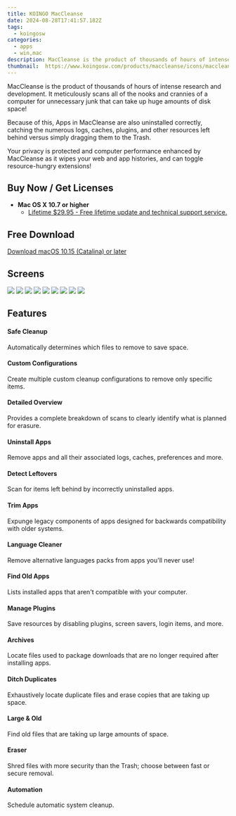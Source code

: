 ```yaml
---
title: KOINGO MacCleanse
date: 2024-08-28T17:41:57.182Z
tags: 
  - koingosw
categories: 
  - apps
  - win,mac
description: MacCleanse is the product of thousands of hours of intense research and development. 
thumbnail: 	https://www.koingosw.com/products/maccleanse/icons/maccleanse-256x256.png
---
```


MacCleanse is the product of thousands of hours of intense research and development. It meticulously scans all of the nooks and crannies of a computer for unnecessary junk that can take up huge amounts of disk space!

Because of this, Apps in MacCleanse are also uninstalled correctly, catching the numerous logs, caches, plugins, and other resources left behind versus simply dragging them to the Trash.

Your privacy is protected and computer performance enhanced by MacCleanse as it wipes your web and app histories, and can toggle resource-hungry extensions!

## Buy Now / Get Licenses

- **Mac OS X 10.7 or higher**
  - [Lifetime $29.95 - Free lifetime update and technical support service.](https://secure.2checkout.com/order/checkout.php?PRODS=19474020&QTY=1&AFFILIATE=108875&CART=1)
 
## Free Download

[Download macOS 10.15 (Catalina) or later](https://www.koingosw.com/products/getmirrorfile.php?path=%2Fproducts%2Fmaccleanse%2Fdownload%2Fmaccleanse.dmg)

## Screens

![](https://www.koingosw.com/products/maccleanse/screenshots.carousel/thumbs/0-overview.jpg) 
![](https://www.koingosw.com/products/maccleanse/screenshots.carousel/thumbs/1-cleanup.jpg) 
![](https://www.koingosw.com/products/maccleanse/screenshots.carousel/thumbs/2-appsuninstall.jpg)
![](https://www.koingosw.com/products/maccleanse/screenshots.carousel/thumbs/3-appsleftovers.jpg)
![](https://www.koingosw.com/products/maccleanse/screenshots.carousel/thumbs/4-extensions.jpg)
![](https://www.koingosw.com/products/maccleanse/screenshots.carousel/thumbs/5-files.jpg)
![](https://www.koingosw.com/products/maccleanse/screenshots.carousel/thumbs/6-loginitems.jpg)
![](https://www.koingosw.com/products/maccleanse/screenshots.carousel/thumbs/7-eraser.jpg)
![](https://www.koingosw.com/products/maccleanse/screenshots.carousel/thumbs/8-settings.jpg)
  
## Features

#### Safe Cleanup

Automatically determines which files to remove to save space.

#### Custom Configurations

Create multiple custom cleanup configurations to remove only specific items.

#### Detailed Overview

Provides a complete breakdown of scans to clearly identify what is planned for erasure.

#### Uninstall Apps

Remove apps and all their associated logs, caches, preferences and more.

#### Detect Leftovers

Scan for items left behind by incorrectly uninstalled apps.

#### Trim Apps

Expunge legacy components of apps designed for backwards compatibility with older systems.

#### Language Cleaner

Remove alternative languages packs from apps you'll never use!

#### Find Old Apps

Lists installed apps that aren't compatible with your computer.

#### Manage Plugins

Save resources by disabling plugins, screen savers, login items, and more.

#### Archives

Locate files used to package downloads that are no longer required after installing apps.

#### Ditch Duplicates

Exhaustively locate duplicate files and erase copies that are taking up space.

#### Large & Old

Find old files that are taking up large amounts of space.

#### Eraser

Shred files with more security than the Trash; choose between fast or secure removal.

#### Automation

Schedule automatic system cleanup.

